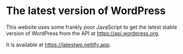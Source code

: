 # The latest version of WordPress

This website uses some frankly poor JavaScript to get the latest stable version of WordPress from the API at https://api.wordpress.org.

It is available at https://latestwp.netlify.app.
